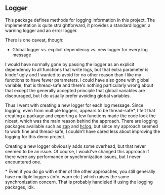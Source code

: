 ## Logger

This package defines methods for logging information in this project. The implementation is quite straightforward, it provides a standard logger, a warning logger and an error logger.

There is one caveat, though:

- Global logger vs. explicit dependency vs. new logger for every log message

I would have normally gone by passing the logger as an explicit dependency to all functions that write logs, but that extra parameter is kindof ugly and I wanted to avoid for no other reason than I like my functions to have fewer parameters. I could have also gone with global variable, that is thread-safe and there's nothing particularly wrong about that except the generally accepted principle that global variables are discouraged, but I do usually prefer avoiding global variables.

Thus I went with creating a new logger for each log message. Since logging, even from multiple loggers, appears to be thread-safe*, I felt that creating a package and exporting a few functions made the code look the nicest, which was the main reason behind the approach. There are logging packages available such as [zap](https://github.com/uber-go/zap) and [hclog](https://github.com/hashicorp/go-hclog), but since my approach seemed to work fine and thread-safe, I couldn't have cared less about improving the logging for this demo project.

Creating a new logger obviously adds some overhead, but that never seemed to be an issue. Of course, I would've changed this approach if there were any performance or synchronization issues, but I never encountered one.

\* Even if you do go with either of the other approaches, you still generally have multiple loggers (info, warn etc.) which raises the same synchronization concern. That is probably handleled if using the logging packages, idk.